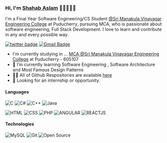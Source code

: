 <!-- - 👋 Hi, I’m @Shahab014
- 👀 I’m interested in ...
- 🌱 I’m currently learning ...
- 💞️ I’m looking to collaborate on ...
- 📫 How to reach me ... -->

### Hi, I'm <a href="#">Shahab Aslam</a> 👋🏼👨🏻‍💻

I'm a Final Year Software Engineering/CS Student [@Sri Manakula Vinayagar Engineering College](https://smvec.ac.in/) at Puducherry, pursuing  MCA, who is passionate about software engineering, Full Stack Development. I love to learn and contribute in any and every possible way.<br/>

<!-- [![twitter badge](https://img.shields.io/badge/-@AdarshK88527002-%231FA1F1?style=flat&logo=twitter&logoColor=white)](https://twitter.com/AdarshK88527002)
[![dev.to badge](https://img.shields.io/badge/-@adarsh-kumar-%230177B5?style=flat&logo=linkedin)](https://www.linkedin.com/in/adarsh-kumar-singh-458847206) -->

[![twitter badge](https://img.shields.io/badge/-@username_shahab-%23E4415F?style=flat&logo=instagram&logoColor=white)](https://www.instagram.com/username_shahab)
[![Gmail Badge](https://img.shields.io/badge/-Gmail-c14438?style=flat-square&logo=Gmail&logoColor=white&link=mailto:shahab.aslam014@gmail.com)](mailto:shahab.aslam014@gmail.com)



- I'm currently studying in ... [MCA @Sri Manakula Vinayagar Engineering College](https://smvec.ac.in/) at Puducherry - 605107
- 🌱 I’m currently learning Software Engineering , Software Architecture and Most Famous Design Patterns
- 👨‍💻 All of Github Respositories are available  [here](https://github.com/Shahab014?tab=repositories)
- 👯 Looking for an internship or opportunity.




#### Languages

![C](https://img.shields.io/badge/-C-fff?&logo=c%2b%2b&logoColor=00599C)
![C#](https://img.shields.io/badge/-CSharp-fff?&logo=CSharp&logoColor=ddc508)
![C++](https://img.shields.io/badge/-Python-fff?&logo=python&logoColor=00599C)
![Java](https://img.shields.io/badge/-Java-fff?&logo=Java&logoColor=007396)

![HTML](https://img.shields.io/badge/-HTML-fff?&logo=HTML5)
![CSS](https://img.shields.io/badge/-CSS-fff?&logo=CSS3&logoColor=blue)
![PHP](https://img.shields.io/badge/-php-fff?&logo=php&logoColor=ddc508)
![ANGULAR](https://img.shields.io/badge/-Angular-fff?&logo=angular&logoColor=ddc508)
![REACTJS](https://img.shields.io/badge/-ReactJs-fff?&logo=react&logoColor=ddc508)




#### Technologies


![MySQL](https://img.shields.io/badge/-MySQL-fff?style=flat&logo=mysql)
![Git](https://img.shields.io/badge/-Git-fff?style=flat&logo=git)
![Open Source](https://img.shields.io/badge/-Open%20Source-fff?style=flat&logo=open-source-Initiative)

<!-- 


<br>
<a href="bit.ly/aaditya-co/"><img height="137.3px" src="https://github-readme-stats.vercel.app/api?username=adityaraj3644&hide_title=true&hide_border=true&show_icons=true&include_all_commits=true&count_private=true&line_height=21&text_color=000&icon_color=000&theme=graywhite" /><img height="137.3px" src="https://github-readme-stats.vercel.app/api/top-langs/?username=adityaraj3644&hide=html&hide_title=true&hide_border=true&layout=compact&langs_count=7&exclude_repo=comp426&text_color=000&icon_color=ffftheme=graywhite" /></a> -->

<!---
Shahab014/Shahab014 is a ✨ special ✨ repository because its `README.md` (this file) appears on your GitHub profile.
You can click the Preview link to take a look at your changes.
--->
